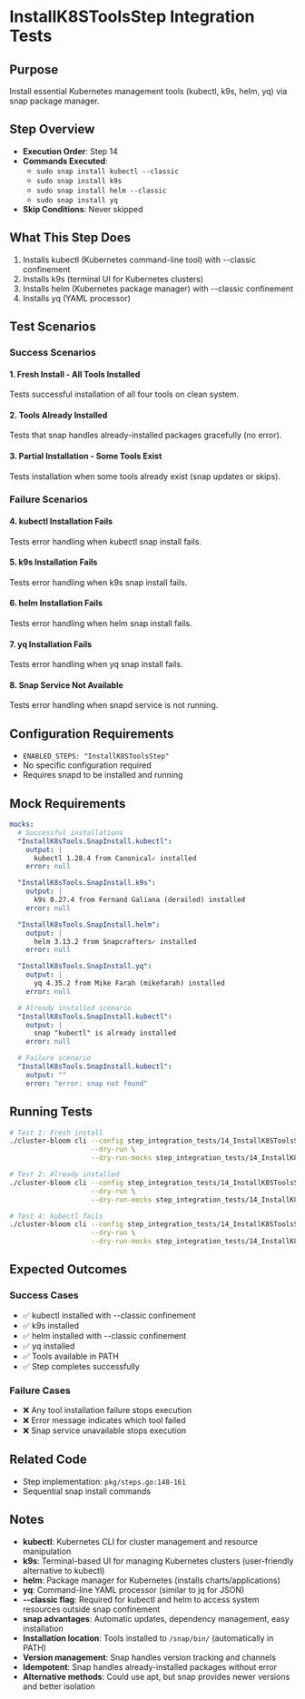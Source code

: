 # InstallK8SToolsStep Integration Tests

## Purpose
Install essential Kubernetes management tools (kubectl, k9s, helm, yq) via snap package manager.

## Step Overview
- **Execution Order**: Step 14
- **Commands Executed**:
  - `sudo snap install kubectl --classic`
  - `sudo snap install k9s`
  - `sudo snap install helm --classic`
  - `sudo snap install yq`
- **Skip Conditions**: Never skipped

## What This Step Does
1. Installs kubectl (Kubernetes command-line tool) with --classic confinement
2. Installs k9s (terminal UI for Kubernetes clusters)
3. Installs helm (Kubernetes package manager) with --classic confinement
4. Installs yq (YAML processor)

## Test Scenarios

### Success Scenarios

#### 1. Fresh Install - All Tools Installed
Tests successful installation of all four tools on clean system.

#### 2. Tools Already Installed
Tests that snap handles already-installed packages gracefully (no error).

#### 3. Partial Installation - Some Tools Exist
Tests installation when some tools already exist (snap updates or skips).

### Failure Scenarios

#### 4. kubectl Installation Fails
Tests error handling when kubectl snap install fails.

#### 5. k9s Installation Fails
Tests error handling when k9s snap install fails.

#### 6. helm Installation Fails
Tests error handling when helm snap install fails.

#### 7. yq Installation Fails
Tests error handling when yq snap install fails.

#### 8. Snap Service Not Available
Tests error handling when snapd service is not running.

## Configuration Requirements

- `ENABLED_STEPS: "InstallK8SToolsStep"`
- No specific configuration required
- Requires snapd to be installed and running

## Mock Requirements

```yaml
mocks:
  # Successful installations
  "InstallK8sTools.SnapInstall.kubectl":
    output: |
      kubectl 1.28.4 from Canonical✓ installed
    error: null

  "InstallK8sTools.SnapInstall.k9s":
    output: |
      k9s 0.27.4 from Fernand Galiana (derailed) installed
    error: null

  "InstallK8sTools.SnapInstall.helm":
    output: |
      helm 3.13.2 from Snapcrafters✓ installed
    error: null

  "InstallK8sTools.SnapInstall.yq":
    output: |
      yq 4.35.2 from Mike Farah (mikefarah) installed
    error: null

  # Already installed scenario
  "InstallK8sTools.SnapInstall.kubectl":
    output: |
      snap "kubectl" is already installed
    error: null

  # Failure scenario
  "InstallK8sTools.SnapInstall.kubectl":
    output: ""
    error: "error: snap not found"
```

## Running Tests

```bash
# Test 1: Fresh install
./cluster-bloom cli --config step_integration_tests/14_InstallK8SToolsStep/01-fresh-install/config.yaml \
                    --dry-run \
                    --dry-run-mocks step_integration_tests/14_InstallK8SToolsStep/01-fresh-install/mocks.yaml

# Test 2: Already installed
./cluster-bloom cli --config step_integration_tests/14_InstallK8SToolsStep/02-already-installed/config.yaml \
                    --dry-run \
                    --dry-run-mocks step_integration_tests/14_InstallK8SToolsStep/02-already-installed/mocks.yaml

# Test 4: kubectl fails
./cluster-bloom cli --config step_integration_tests/14_InstallK8SToolsStep/04-kubectl-fails/config.yaml \
                    --dry-run \
                    --dry-run-mocks step_integration_tests/14_InstallK8SToolsStep/04-kubectl-fails/mocks.yaml
```

## Expected Outcomes

### Success Cases
- ✅ kubectl installed with --classic confinement
- ✅ k9s installed
- ✅ helm installed with --classic confinement
- ✅ yq installed
- ✅ Tools available in PATH
- ✅ Step completes successfully

### Failure Cases
- ❌ Any tool installation failure stops execution
- ❌ Error message indicates which tool failed
- ❌ Snap service unavailable stops execution

## Related Code
- Step implementation: `pkg/steps.go:148-161`
- Sequential snap install commands

## Notes
- **kubectl**: Kubernetes CLI for cluster management and resource manipulation
- **k9s**: Terminal-based UI for managing Kubernetes clusters (user-friendly alternative to kubectl)
- **helm**: Package manager for Kubernetes (installs charts/applications)
- **yq**: Command-line YAML processor (similar to jq for JSON)
- **--classic flag**: Required for kubectl and helm to access system resources outside snap confinement
- **snap advantages**: Automatic updates, dependency management, easy installation
- **Installation location**: Tools installed to `/snap/bin/` (automatically in PATH)
- **Version management**: Snap handles version tracking and channels
- **Idempotent**: Snap handles already-installed packages without error
- **Alternative methods**: Could use apt, but snap provides newer versions and better isolation
